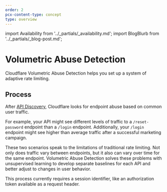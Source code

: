 ```yaml
---
order: 2
pcx-content-type: concept
type: overview
---
```


import Availability from '../_partials/_availability.md';
import BlogBlurb from '../_partials/_blog-post.md';

# Volumetric Abuse Detection

<Availability />

Cloudflare Volumetric Abuse Detection helps you set up a system of adaptive rate limiting.

## Process

After [API Discovery](../api-discovery), Cloudflare looks for endpoint abuse based on common user traffic.

For example, your API might see different levels of traffic to a `/reset-password` endpoint than a `/login` endpoint. Additionally, your `/login` endpoint might see higher than average traffic after a successful marketing campaign.

These two scenarios speak to the limitations of traditional rate limiting. Not only does traffic vary between endpoints, but it also can vary over time for the same endpoint. Volumetric Abuse Detection solves these problems with unsupervised learning to develop separate baselines for each API and better adjust to changes in user behavior.

This process currently requires a session identifier, like an authorization token available as a request header.

<BlogBlurb />
